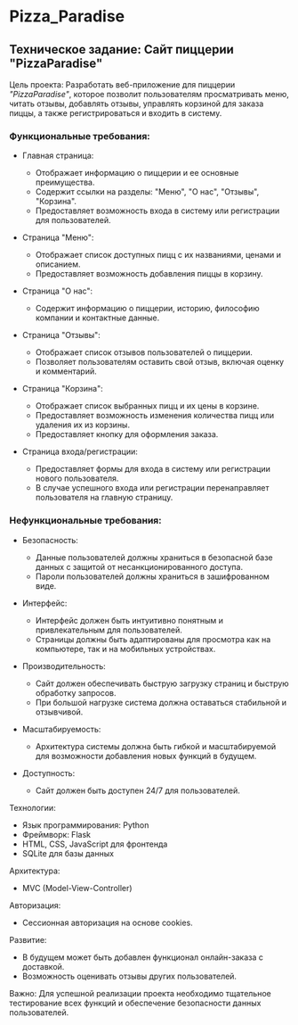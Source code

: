 # Pizza_Paradise
## Техническое задание: Сайт пиццерии "PizzaParadise"

Цель проекта:
Разработать веб-приложение для пиццерии _"PizzaParadise"_, которое позволит пользователям просматривать меню, читать отзывы, добавлять отзывы, управлять корзиной для заказа пиццы, а также регистрироваться и входить в систему.

### Функциональные требования:

- Главная страница:
   - Отображает информацию о пиццерии и ее основные преимущества.
   - Содержит ссылки на разделы: "Меню", "О нас", "Отзывы", "Корзина".
   - Предоставляет возможность входа в систему или регистрации для пользователей.

- Страница "Меню":
   - Отображает список доступных пицц с их названиями, ценами и описанием.
   - Предоставляет возможность добавления пиццы в корзину.

- Страница "О нас":
   - Содержит информацию о пиццерии, историю, философию компании и контактные данные.

- Страница "Отзывы":
   - Отображает список отзывов пользователей о пиццерии.
   - Позволяет пользователям оставить свой отзыв, включая оценку и комментарий.

- Страница "Корзина":
   - Отображает список выбранных пицц и их цены в корзине.
   - Предоставляет возможность изменения количества пицц или удаления их из корзины.
   - Предоставляет кнопку для оформления заказа.

- Страница входа/регистрации:
   - Предоставляет формы для входа в систему или регистрации нового пользователя.
   - В случае успешного входа или регистрации перенаправляет пользователя на главную страницу.

### Нефункциональные требования:

- Безопасность:
   - Данные пользователей должны храниться в безопасной базе данных с защитой от несанкционированного доступа.
   - Пароли пользователей должны храниться в зашифрованном виде.

- Интерфейс:
   - Интерфейс должен быть интуитивно понятным и привлекательным для пользователей.
   - Страницы должны быть адаптированы для просмотра как на компьютере, так и на мобильных устройствах.

- Производительность:
   - Сайт должен обеспечивать быструю загрузку страниц и быструю обработку запросов.
   - При большой нагрузке система должна оставаться стабильной и отзывчивой.

- Масштабируемость:
   - Архитектура системы должна быть гибкой и масштабируемой для возможности добавления новых функций в будущем.

- Доступность:
   - Сайт должен быть доступен 24/7 для пользователей.

Технологии:
- Язык программирования: Python
- Фреймворк: Flask
- HTML, CSS, JavaScript для фронтенда
- SQLite для базы данных

Архитектура:
- MVC (Model-View-Controller)

Авторизация:
- Сессионная авторизация на основе cookies.

Развитие:
- В будущем может быть добавлен функционал онлайн-заказа с доставкой.
- Возможность оценивать отзывы других пользователей.

Важно:
Для успешной реализации проекта необходимо тщательное тестирование всех функций и обеспечение безопасности данных пользователей.